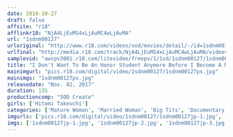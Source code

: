 ```yaml
---
date: 2018-10-27
draft: false
affsite: "r18"
afflinkr18: "NjA4LjEuMS4xLjAuMC4wLjAuMA"
url: "1sdnm00127"
urloriginal: "http://www.r18.com/videos/vod/movies/detail/-/id=1sdnm00127"
urlfinal: "http://media.r18.com/track/NjA4LjEuMS4xLjAuMC4wLjAuMA/videos/vod/movies/detail/-/id=1sdnm00127"
samplevid: "awspv3001.r18.com/litevideo/freepv/1/1sd/1sdnm00127/1sdnm00127_dmb_w.mp4"
title: "I Don't Want To Be An Honor Student Anymore Before I Become A Mother, I Want To Go On One Last Adventure... HItomi Takeuchi, Age 32 The Final Chapter She's Renting Out Her Pussy At The Home Of This Amateur Man In Her First Ever Real Adultery Experience Hitomi Takeuchi"
mainimgurl: "pics.r18.com/digital/video/1sdnm00127/1sdnm00127ps.jpg"
mainimgs: "1sdnm00127ps.jpg"
releasedate: "Nov. 02, 2017"
duration: 135
productioncomp: "SOD Create"
girls: ['Hitomi Takeuchi']
categories: ['Mature Woman', 'Married Woman', 'Big Tits', 'Documentary', 'Featured Actress', 'Hi-Def']
imgurls: ['pics.r18.com/digital/video/1sdnm00127/1sdnm00127jp-1.jpg', 'pics.r18.com/digital/video/1sdnm00127/1sdnm00127jp-2.jpg', 'pics.r18.com/digital/video/1sdnm00127/1sdnm00127jp-3.jpg', 'pics.r18.com/digital/video/1sdnm00127/1sdnm00127jp-4.jpg', 'pics.r18.com/digital/video/1sdnm00127/1sdnm00127jp-5.jpg', 'pics.r18.com/digital/video/1sdnm00127/1sdnm00127jp-6.jpg', 'pics.r18.com/digital/video/1sdnm00127/1sdnm00127jp-7.jpg', 'pics.r18.com/digital/video/1sdnm00127/1sdnm00127jp-8.jpg', 'pics.r18.com/digital/video/1sdnm00127/1sdnm00127jp-9.jpg', 'pics.r18.com/digital/video/1sdnm00127/1sdnm00127jp-10.jpg', 'pics.r18.com/digital/video/1sdnm00127/1sdnm00127jp-11.jpg', 'pics.r18.com/digital/video/1sdnm00127/1sdnm00127jp-12.jpg', 'pics.r18.com/digital/video/1sdnm00127/1sdnm00127jp-13.jpg', 'pics.r18.com/digital/video/1sdnm00127/1sdnm00127jp-14.jpg', 'pics.r18.com/digital/video/1sdnm00127/1sdnm00127jp-15.jpg', 'pics.r18.com/digital/video/1sdnm00127/1sdnm00127jp-16.jpg', 'pics.r18.com/digital/video/1sdnm00127/1sdnm00127jp-17.jpg', 'pics.r18.com/digital/video/1sdnm00127/1sdnm00127jp-18.jpg', 'pics.r18.com/digital/video/1sdnm00127/1sdnm00127jp-19.jpg', 'pics.r18.com/digital/video/1sdnm00127/1sdnm00127jp-20.jpg']
imgs: ['1sdnm00127jp-1.jpg', '1sdnm00127jp-2.jpg', '1sdnm00127jp-3.jpg', '1sdnm00127jp-4.jpg', '1sdnm00127jp-5.jpg', '1sdnm00127jp-6.jpg', '1sdnm00127jp-7.jpg', '1sdnm00127jp-8.jpg', '1sdnm00127jp-9.jpg', '1sdnm00127jp-10.jpg', '1sdnm00127jp-11.jpg', '1sdnm00127jp-12.jpg', '1sdnm00127jp-13.jpg', '1sdnm00127jp-14.jpg', '1sdnm00127jp-15.jpg', '1sdnm00127jp-16.jpg', '1sdnm00127jp-17.jpg', '1sdnm00127jp-18.jpg', '1sdnm00127jp-19.jpg', '1sdnm00127jp-20.jpg']
---
```

